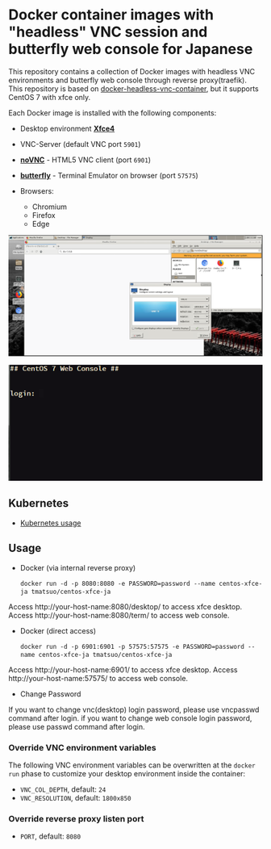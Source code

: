 # Docker container images with "headless" VNC session and butterfly web console for Japanese

This repository contains a collection of Docker images with headless VNC environments and butterfly web console through reverse proxy(traefik).
This repository is based on [docker-headless-vnc-container](https://github.com/ConSol/docker-headless-vnc-container), but it supports CentOS 7 with xfce only.

Each Docker image is installed with the following components:

* Desktop environment [**Xfce4**](http://www.xfce.org)
* VNC-Server (default VNC port `5901`)
* [**noVNC**](https://github.com/novnc/noVNC) - HTML5 VNC client (port `6901`)
* [**butterfly**](https://github.com/paradoxxxzero/butterfly) - Terminal Emulator on browser (port `57575`)

* Browsers:
  * Chromium
  * Firefox
  * Edge
  
![Docker VNC Desktop access via HTML page](.pics/screen-desktop.png)

![Docker Terminal access via HTML page](.pics/screen-term.png)

## Kubernetes

* [Kubernetes usage](./kubernetes/README.md)

## Usage

- Docker (via internal reverse proxy)

      docker run -d -p 8080:8080 -e PASSWORD=password --name centos-xfce-ja tmatsuo/centos-xfce-ja

Access http://your-host-name:8080/desktop/ to access xfce desktop.
Access http://your-host-name:8080/term/ to access web console.

- Docker (direct access)

      docker run -d -p 6901:6901 -p 57575:57575 -e PASSWORD=password --name centos-xfce-ja tmatsuo/centos-xfce-ja

Access http://your-host-name:6901/ to access xfce desktop.
Access http://your-host-name:57575/ to access web console.

- Change Password

If you want to change vnc(desktop) login password, please use vncpasswd command after login.
if you want to change web console login password, please use passwd command after login.

### Override VNC environment variables

The following VNC environment variables can be overwritten at the `docker run` phase to customize your desktop environment inside the container:
* `VNC_COL_DEPTH`, default: `24`
* `VNC_RESOLUTION`, default: `1800x850`

### Override reverse proxy listen port

* `PORT`, default: `8080`

